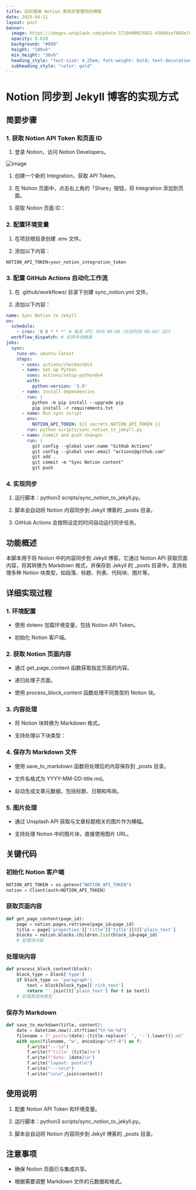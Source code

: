 ```yaml
---
title: 如何使用 Notion 来同步管理你的博客
date: 2025-04-11
layout: post
banner:
  image: https://images.unsplash.com/photo-1719490025822-430ddcef885e?crop=entropy&cs=tinysrgb&fit=max&fm=jpg&ixid=M3w2OTIwMzJ8MHwxfHJhbmRvbXx8fHx8fHx8fDE3NDQzODExODh8&ixlib=rb-4.0.3&q=80&w=1080
  opacity: 0.618
  background: "#000"
  height: "100vh"
  min_height: "38vh"
  heading_style: "font-size: 4.25em; font-weight: bold; text-decoration: underline"
  subheading_style: "color: gold"
---
```


# Notion 同步到 Jekyll 博客的实现方式

## 简要步骤

### 1. 获取 Notion API Token 和页面 ID

1. 登录 Notion，访问 Notion Developers。

![image](https://prod-files-secure.s3.us-west-2.amazonaws.com/a7a0cc5a-89b9-4cda-8686-1fba0ca52f40/d19c1afe-dea5-4312-9333-786b0ba83054/image.png?X-Amz-Algorithm=AWS4-HMAC-SHA256&X-Amz-Content-Sha256=UNSIGNED-PAYLOAD&X-Amz-Credential=ASIAZI2LB4666L7ZZQVB%2F20250411%2Fus-west-2%2Fs3%2Faws4_request&X-Amz-Date=20250411T141948Z&X-Amz-Expires=3600&X-Amz-Security-Token=IQoJb3JpZ2luX2VjEEYaCXVzLXdlc3QtMiJGMEQCIDC%2Flo6t5mUpl427Q0Q5A8iCpNvwxF7whg94Is2doVTGAiAxHZGZkyH1nUY0HELe1Zxsu%2BrOyC1T09eo%2FWKoS21wmiqIBAi%2F%2F%2F%2F%2F%2F%2F%2F%2F%2F%2F8BEAAaDDYzNzQyMzE4MzgwNSIM4xqB3XKCjp5f9XoGKtwDgCL7o7NGq7cUuy%2FkeLjDphQLrqoZBRNbPEB2qvJMRsYf0RTBQ%2B3oZOKx0uNc%2BrEXudPpXzc33F5gKzn%2BclGIJckzCXABFuOYDvqO1tAlkpP80STNikF%2BkgBwynlTks3nczAN2rI09SDA3ilMyJ9wW8YBod7wBwfkTdnQ6zOjSl29WUz0iui9%2B%2FsOV%2Bz%2BTGDcDWg7OJDoTS9wwPMdPfYEpqlJt6vSnv5%2BaNjjeCRti7pAnHcHEM3Vw1KO6YFTdLzlTSExTzdeWso9HXiycBoa%2FNASS2gFE8DuYhpXvzHOVb30g%2FQmvQOfOq2mSJCK37aRBzylxZ31JTd8SV6hKAHPMu49fy0GUJfGut8qNZ95%2FmViLRZYbfSMqj58bk8rW%2FlBNeRO2Ys3pFZ7s1ViUCwgKlGdJ67g%2BsHJ8BbwcUIJfzmWIslfsFgYxoe%2FuKdiZfi1wV%2F2UWdzlUA1a2rhHyQf7mXxeZaOp%2F370BX8EL2mmQVOBuqRdFLfFyejF7tqWjRsLk%2BFdNMd49J65kOVSKhCGiJ5%2BWIwXHqnsISJ2Z0alX0QB80wXCib%2FL9rYmcQ%2B%2BB6HoxBFAU5c7q7lhGptEc2ORF1COTZ%2Bg0ou9gWMtQStx6H%2Bjq9qVExqn1ZfA0w%2FrXkvwY6pgHzz0v3R2KuM8J%2F2JPDd%2BSU7Dsirx9PrkbLYWTO%2BdM%2F72MJKoOjIOuCer5qCAcP%2BzufOeE8%2BaK8t6gtj5vkFAxb9hYd7%2B3aUC2GMu0CXv6u5q5rNCGXKl5Bcjz4n5h9l57vU0vUrop2FnAAnkpnixm1AEZz%2BdOWW4AlMn%2FZwCbQg7nLf6TantRYm2CXGfGccw%2FEWVkwlCAGRljoPR13FEMbjblAlFTw&X-Amz-Signature=582e12318b39db35da2dde8bb36da45aa42c07c66ea920a278d86046dfa8f343&X-Amz-SignedHeaders=host&x-id=GetObject)

1. 创建一个新的 Integration，获取 API Token。

1. 在 Notion 页面中，点击右上角的「Share」按钮，将 Integration 添加到页面。

1. 获取 Notion 页面 ID：


### 2. 配置环境变量

1. 在项目根目录创建 .env 文件。

1. 添加以下内容：

```javascript
NOTION_API_TOKEN=your_notion_integration_token
```

### 3. 配置 GitHub Actions 自动化工作流

1. 在 .github/workflows/ 目录下创建 sync_notion.yml 文件。

1. 添加以下内容：

```yaml
name: Sync Notion to Jekyll
on:
  schedule:
    - cron: '0 0 * * *' # 每天 UTC 时间 00:00（北京时间 08:00）运行
  workflow_dispatch: # 支持手动触发
jobs:
  sync:
    runs-on: ubuntu-latest
    steps:
      - uses: actions/checkout@v3
      - name: Set up Python
        uses: actions/setup-python@v4
        with:
          python-version: '3.9'
      - name: Install dependencies
        run: |
          python -m pip install --upgrade pip
          pip install -r requirements.txt
      - name: Run sync script
        env:
          NOTION_API_TOKEN: ${{ secrets.NOTION_API_TOKEN }}
        run: python scripts/sync_notion_to_jekyll.py
      - name: Commit and push changes
        run: |
          git config --global user.name "GitHub Actions"
          git config --global user.email "actions@github.com"
          git add .
          git commit -m "Sync Notion content"
          git push
```

### 4. 实现同步

1. 运行脚本：python3 scripts/sync_notion_to_jekyll.py。

1. 脚本会自动将 Notion 内容同步到 Jekyll 博客的 _posts 目录。

1. GitHub Actions 会按照设定的时间自动运行同步任务。

## 功能概述

本脚本用于将 Notion 中的内容同步到 Jekyll 博客。它通过 Notion API 获取页面内容，将其转换为 Markdown 格式，并保存到 Jekyll 的 _posts 目录中。支持处理多种 Notion 块类型，如段落、标题、列表、代码块、图片等。

## 详细实现过程

### 1. 环境配置

- 使用 dotenv 加载环境变量，包括 Notion API Token。

- 初始化 Notion 客户端。

### 2. 获取 Notion 页面内容

- 通过 get_page_content 函数获取指定页面的内容。

- 递归处理子页面。

- 使用 process_block_content 函数处理不同类型的 Notion 块。

### 3. 内容处理

- 将 Notion 块转换为 Markdown 格式。

- 支持处理以下块类型：


### 4. 保存为 Markdown 文件

- 使用 save_to_markdown 函数将处理后的内容保存到 _posts 目录。

- 文件名格式为 YYYY-MM-DD-title.md。

- 自动生成文章元数据，包括标题、日期和布局。

### 5. 图片处理

- 通过 Unsplash API 获取与文章标题相关的图片作为横幅。

- 支持处理 Notion 中的图片块，直接使用图片 URL。

## 关键代码

### 初始化 Notion 客户端

```python
NOTION_API_TOKEN = os.getenv("NOTION_API_TOKEN")
notion = Client(auth=NOTION_API_TOKEN)
```

### 获取页面内容

```python
def get_page_content(page_id):
    page = notion.pages.retrieve(page_id=page_id)
    title = page['properties']['title']['title'][0]['plain_text']
    blocks = notion.blocks.children.list(block_id=page_id)
    # 处理块内容
```

### 处理块内容

```python
def process_block_content(block):
    block_type = block['type']
    if block_type == 'paragraph':
        text = block[block_type]['rich_text']
        return ''.join([t['plain_text'] for t in text])
    # 处理其他块类型
```

### 保存为 Markdown

```python
def save_to_markdown(title, content):
    date = datetime.now().strftime("%Y-%m-%d")
    filename = f"_posts/{date}-{title.replace(' ', '-').lower()}.md"
    with open(filename, "w", encoding="utf-8") as f:
        f.write("---\n")
        f.write(f"title: {title}\n")
        f.write(f"date: {date}\n")
        f.write("layout: post\n")
        f.write("---\n\n")
        f.write("\n\n".join(content))
```

## 使用说明

1. 配置 Notion API Token 和环境变量。

1. 运行脚本：python3 scripts/sync_notion_to_jekyll.py。

1. 脚本会自动将 Notion 内容同步到 Jekyll 博客的 _posts 目录。

## 注意事项

- 确保 Notion 页面已与集成共享。

- 根据需要调整 Markdown 文件的元数据和格式。